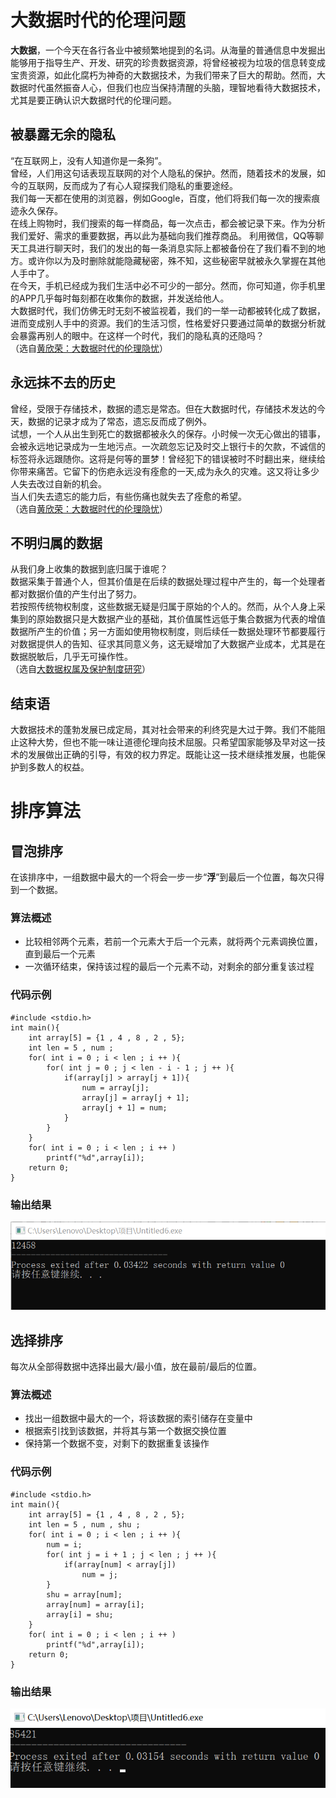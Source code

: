 # 大数据时代的伦理问题
**大数据**，一个今天在各行各业中被频繁地提到的名词。从海量的普通信息中发掘出能够用于指导生产、开发、研究的珍贵数据资源，将曾经被视为垃圾的信息转变成宝贵资源，如此化腐朽为神奇的大数据技术，为我们带来了巨大的帮助。然而，大数据时代虽然振奋人心，但我们也应当保持清醒的头脑，理智地看待大数据技术，尤其是要正确认识大数据时代的伦理问题。

## 被暴露无余的隐私
“在互联网上，没有人知道你是一条狗”。  
曾经，人们用这句话表现互联网的对个人隐私的保护。然而，随着技术的发展，如今的互联网，反而成为了有心人窥探我们隐私的重要途经。  
我们每一天都在使用的浏览器，例如Google，百度，他们将我们每一次的搜索痕迹永久保存。  
在线上购物时，我们搜索的每一样商品，每一次点击，都会被记录下来。作为分析我们爱好、需求的重要数据，再以此为基础向我们推荐商品。
利用微信，QQ等聊天工具进行聊天时，我们的发出的每一条消息实际上都被备份在了我们看不到的地方。或许你以为及时删除就能隐藏秘密，殊不知，这些秘密早就被永久掌握在其他人手中了。  
在今天，手机已经成为我们生活中必不可少的一部分。然而，你可知道，你手机里的APP几乎每时每刻都在收集你的数据，并发送给他人。  
大数据时代，我们仿佛无时无刻不被监视着，我们的一举一动都被转化成了数据，进而变成别人手中的资源。我们的生活习惯，性格爱好只要通过简单的数据分析就会暴露再别人的眼中。在这样一个时代，我们的隐私真的还隐吗？  
（选自[黄欣荣：大数据时代的伦理隐忧](http://www.aisixiang.com/data/89962.html)）

## 永远抹不去的历史
曾经，受限于存储技术，数据的遗忘是常态。但在大数据时代，存储技术发达的今天，数据的记录才成为了常态，遗忘反而成了例外。  
试想，一个人从出生到死亡的数据都被永久的保存。小时候一次无心做出的错事，会被永远地记录成为一生地污点。一次疏忽忘记及时交上银行卡的欠款，不诚信的标签将永远跟随你。这将是何等的噩梦！曾经犯下的错误被时不时翻出来，继续给你带来痛苦。它留下的伤疤永远没有痊愈的一天,成为永久的灾难。这又将让多少人失去改过自新的机会。  
当人们失去遗忘的能力后，有些伤痛也就失去了痊愈的希望。  
（选自[黄欣荣：大数据时代的伦理隐忧](http://www.aisixiang.com/data/89962.html)）

## 不明归属的数据
从我们身上收集的数据到底归属于谁呢？  
数据采集于普通个人，但其价值是在后续的数据处理过程中产生的，每一个处理者都对数据价值的产生付出了努力。  
若按照传统物权制度，这些数据无疑是归属于原始的个人的。然而，从个人身上采集到的原始数据只是大数据产业的基础，其价值属性远低于集合数据为代表的增值数据所产生的价值；另一方面如使用物权制度，则后续任一数据处理环节都要履行对数据提供人的告知、征求其同意义务，这无疑增加了大数据产业成本，尤其是在数据脱敏后，几乎无可操作性。  
（选自[大数据权属及保护制度研究](http://www.sohu.com/a/203070639_655070)）  

## 结束语
大数据技术的蓬勃发展已成定局，其对社会带来的利终究是大过于弊。我们不能阻止这种大势，但也不能一味让道德伦理向技术屈服。只希望国家能够及早对这一技术的发展做出正确的引导，有效的权力界定。既能让这一技术继续推发展，也能保护到多数人的权益。


# 排序算法

## 冒泡排序
在该排序中，一组数据中最大的一个将会一步一步“**浮**”到最后一个位置，每次只得到一个数据。

### 算法概述
- 比较相邻两个元素，若前一个元素大于后一个元素，就将两个元素调换位置，直到最后一个元素
- 一次循环结束，保持该过程的最后一个元素不动，对剩余的部分重复该过程

### 代码示例
~~~
#include <stdio.h>
int main(){
	int array[5] = {1 , 4 , 8 , 2 , 5};
	int len = 5 , num ;
	for( int i = 0 ; i < len ; i ++ ){
		for( int j = 0 ; j < len - i - 1 ; j ++ ){
			if(array[j] > array[j + 1]){
				num = array[j];
				array[j] = array[j + 1];
				array[j + 1] = num;
			}
		}
	}
	for( int i = 0 ; i < len ; i ++ )
		printf("%d",array[i]);
	return 0;
}
~~~

### 输出结果
![](images/maopao.png)

## 选择排序
每次从全部得数据中选择出最大/最小值，放在最前/最后的位置。

### 算法概述
- 找出一组数据中最大的一个，将该数据的索引储存在变量中
- 根据索引找到该数据，并将其与第一个数据交换位置
- 保持第一个数据不变，对剩下的数据重复该操作

### 代码示例
~~~
#include <stdio.h>
int main(){
	int array[5] = {1 , 4 , 8 , 2 , 5};
	int len = 5 , num , shu ;
	for( int i = 0 ; i < len ; i ++ ){
		num = i;
		for( int j = i + 1 ; j < len ; j ++ ){
			if(array[num] < array[j])
				num = j;
		}
		shu = array[num];
		array[num] = array[i];
		array[i] = shu;
	}
	for( int i = 0 ; i < len ; i ++ )
		printf("%d",array[i]);
	return 0;
}
~~~

### 输出结果
![](images/xuanze.png)